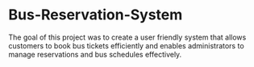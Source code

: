 # Bus-Reservation-System
The goal of this project was to create a user friendly system that allows customers to book bus tickets efficiently and enables administrators to manage reservations and bus schedules effectively.
